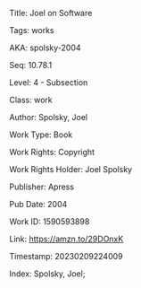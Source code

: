 Title:  Joel on Software

Tags:   works

AKA:    spolsky-2004

Seq:    10.78.1

Level:  4 - Subsection

Class:  work

Author: Spolsky, Joel

Work Type: Book

Work Rights: Copyright

Work Rights Holder: Joel Spolsky

Publisher: Apress

Pub Date: 2004

Work ID: 1590593898

Link:   https://amzn.to/29DOnxK

Timestamp: 20230209224009

Index:  Spolsky, Joel; 
